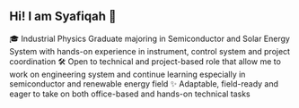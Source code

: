 ## Hi! I am Syafiqah 👋

<!--
**syafiqahwahab/syafiqahwahab** is a ✨ _special_ ✨ repository because its `README.md` (this file) appears on your GitHub profile.
--!>

🎓 Industrial Physics Graduate majoring in Semiconductor and Solar Energy System with hands-on experience in instrument, control system and project coordination
🛠 Open to technical and project-based role that allow me to work on engineering system and continue learning especially in semiconductor and renewable energy field
✨ Adaptable, field-ready and eager to take on both office-based and hands-on technical tasks

